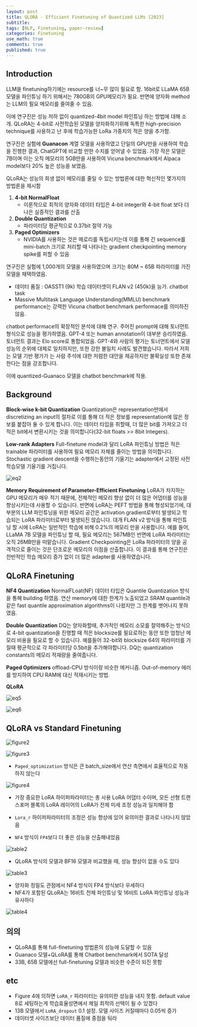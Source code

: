 ```yaml
---
layout: post
title: QLORA - Efficient Finetuning of Quantized LLMs [2023]
subtitle: 
tags: [NLP, Finetuning, paper-review]
categories: Finetuning
use_math: true
comments: true
published: true
---
```


## Introduction

LLM을 finetuning하기에는 resource를 너~무 많이 필요로 함. 16bit로 LLaMA 65B 모델을 파인튜닝 하기 위해서는 780GB의 GPU메모리가 필요. 반면에 양자화 method는 LLM의 필요 메모리를 줄여줄 수 있음.

이에 연구진은 성능 저하 없이 quantized-4bit model 파인튜닝 하는 방법에 대해 소개. QLoRA는 4-bit로 사전학습된 모델을 양자화하기위해 독특한 high-precision technique를 사용하고 난 후에 학습가능한 LoRa 가중치의 적은 양을 추가함. 

연구진은 실험에 **Guanacon** 계열 모델을 사용하였고 단일의 GPU만을 사용하여 학습을 진행한 결과, ChatGPT에 비교할 만한 수치를 얻어낼 수 있었음. 가장 작은 모델은 7B이며 이는 오직 메모리의 5GB만을 사용하여 Vicuna benchmark에서 Alpaca model보다 20% 높은 성능을 보였음.

QLoRA는 성능의 희생 없이 메모리를 줄일 수 있는 방법론에 대한 혁신적인 몇가지의 방법론을 제시함

1. **4-bit NormalFloat**
   - 이론적으로 최적의 양자화 데이터 타입은 4-bit integer와 4-bit float 보다 더 나은 실증적인 결과를 산출
2. **Double Quantization**
   - 파라미터당 평균적으로 0.37bit 절약 가능
3. **Paged Optimizers** 
   - NVIDIA를 사용하는 것은 메로리를 독립시키는데 이를 통해 긴 sequence를 mini-batch 크기로 처리할 때 나타나는 gradient checkpointing memory spike를 피할 수 있음 

연구진은 실험에 1,000개의 모델을 사용하였으며 크기는 80M ~ 65B 파라미터를 가진 모델을 채택하였음. 

- 데이터 품질 : OASST1 (9k) 학습 데이터셋이 FLAN v2 (450k)을 능가. chatbot task
- Massive Multitask Language Understanding(MMLU) benchmark performance는 강력한 Vicuna chatbot benchmark performace를 의미하진 않음.

chatbot performace의 확장적인 분석에 대해 연구. 주어진 prompt에 대해 토너먼트 형식으로 성능을 평가하였음. GPT-4 또는 human annotation이 대부분 승리하였음. 토너먼트 결과는 Elo score로 통합되었음. GPT-4와 사람의 평가는 토너먼트에서 모델 성능의 순위에 대체로 일치하지만, 또한 강한 불일치 사례도 발견했습니다. 따라서 저희는 모델 기반 평가가 는 사람 주석에 대한 저렴한 대안을 제공하지만 불확실성 또한 존재한다는 점을 강조합니다.

이에 quantized-Guanaco 모델을 chatbot benchmark에 적용. 

## Background

**Block-wise k-bit Quantization** Quantization은 representation딴에서 discretizing an input의 절차로 이를 통해 더 적은 정보를 representation에 많은 정보를 붙잡아 둘 수 있게 합니다. 이는 데이터 타입을 취할때, 더 많은 bit를 가져오고 더 적은 bit에서 변환시키는 것을 의미합니다(32-bit floats >> 8bit Integers). 

**Low-rank Adapters** Full-finetune model과 달리 LoRA 파인튜닝 방법은 적은 trainable 파라미터를 사용하여 필요 메모리 자체를 줄이는 방법을 의미합니다. Stochastic gradient descent을 수행하는동안의 기울기는 adapter에서 고정된 사전학습모델 기울기를 거칩니다.

![eq2](/img/QLoRA/eq2.png)

**Memory Requirement of Parameter-Efficient Finetuning** LoRA가 차지하는 GPU 메모리가 매우 적기 때문에, 전체적인 메모리 향상 없이 더 많은 어댑터를 성능을 향상시키는데 사용할 수 있습니다. 반면에 LoRA는 PEFT 방법을 통해 형성되었기에, 대부분의 LLM 파인튜닝을 위한 메모리 공간은 activation gradient로부터 발생되고 학습되는 LoRA 파라미터로부터 발생되진 않습니다. 대개 FLAN v2 방식을 통해 파인튜닝 할 시에 LoRA는 일반적인 학습에 비해 0.2%의 메모리 만을 사용합니다. 예를 들어, LLaMA 7B 모델을 파인튜닝 할 때, 필요 메모리는 567MB인 반면에 LoRA 파라미터는 오직 26MB만을 떠맡습니다. Gradient Checkpointing은 LoRa 파라미터의 양을 공격적으로 줄이는 것은 단조로운 메모리의 이점을 산출합니다. 이 결과를 통해 연구진은 전반적인 학습 메모리 증가 없이 더 많은 adapter를 사용하였습니다. 

## QLoRA Finetuning

**NF4 Quantization** NormalFLoat(NF) 데이터 타입은 Quantile Quantization 방식을 통해 building 하였음. 연산 memory에 대한 한계가 노출되었고 SRAM quantile과 같은 fast quantile approximation algorithms이 나왔지만 그 한계를 벗어나지 못하였음. 

**Double Quantization** DQ는 양자화할때, 추가적인 메모리 소모를 절약해주는 방식으로 4-bit quantization을 진행할 때 적은 blocksize를 필요로하는 동안 또한 엄청난 메모리 비용을 필요로 할 수 있습니다. 예를들어 32-bit와 blocksize 64의 파라미터를 가질때 평균적으로 각 파라미터당 0.5bit을 추가해야합니다. DQ는 quantization constants의 메모리 적재량을 줄여줍니다.

**Paged Optimizers** offload-CPU 방식이랑 비슷한 메커니즘. Out-of-memory 에러를 방지하여 CPU RAM에 대신 적재시키는 방법.

**QLoRA**

![eq5](/img/QLoRA/eq5.png)

![eq6](/img/QLoRA/eq6.png)

## QLoRA vs Standard Finetuning

![figure2](/img/QLoRA/figure2.png)

![figure3](/img/QLoRA/figure3.png)

- `Paged_optimization` 방식은 큰 batch_size에서 연산 측면에서 효율적으로 작동하지 않는다

![figure4](/img/QLoRA/figure4.png)

- 가장 중요한 LoRA 하이퍼파라미터는 총 사용 LoRA 어댑터 수이며, 모든 선형 트랜스포머 블록의 LoRA 레이어의 LoRA가 전체 미세 조정 성능과 일치해야 함
- `Lora_r` 하이퍼파라미터의 조정은 성능 향상에 있어 유의미한 결과로 나타나지 않았음

- `NF4` 방식이 `FP4`보다 더 좋은 성능을 산출해내었음

![table2](/img/QLoRA/table2.png)

- QLoRA 방식의 모델과 BF16 모델과 비교했을 때, 성능 향상이 없을 수도 있다

![table3](/img/QLoRA/table3.png)

- 양자화 정밀도 관점에서 NF4 방식이 FP4 방식보다 우세하다
- NF4가 포함된 QLoRA는 16비트 전체 파인튜닝 및 16비트 LoRA 파인튜닝 성능과 유사하다

![table4](/img/QLoRA/table4.png)


## 의의
- QLoRA를 통해 full-finetuning 방법론의 성능에 도달할 수 있음
- Guanaco 모델+QLoRA를 통해 Chatbot benchmark에서 SOTA 달성
- 33B, 65B 모델에선 full-finetuning 모델과 비슷한 수준이 되진 못함


## etc

- Figure 4에 의하면 `LoRA_r` 파라미터는 유의미한 성능을 내지 못함. default value 8로 세팅하는게 학습효율성면에서 제일 최적의 선택이 될 수 있겠다
- 13B 모델에서 `LoRA_dropout` 0.1 설정. 모델 사이즈 커질때마다 0.05씩 증가
- 데이터셋 사이즈보단 데이터 품질에 중점을 둬라
